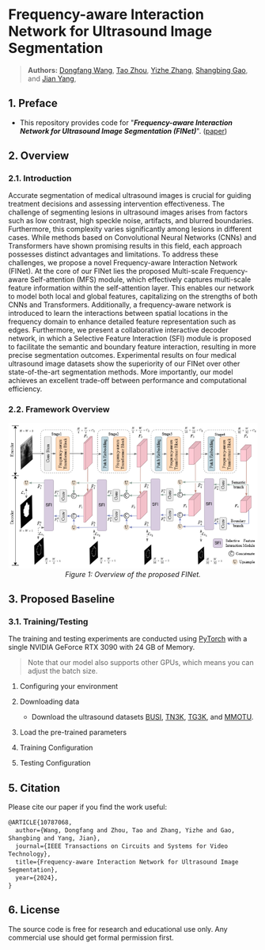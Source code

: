 # Frequency-aware Interaction Network for Ultrasound Image Segmentation

> **Authors:**
> [Dongfang Wang](),
> [Tao Zhou](https://taozh2017.github.io/),
> [Yizhe Zhang](https://yizhezhang.com/), 
> [Shangbing Gao](), and 
> [Jian Yang](https://scholar.google.com/citations?user=6CIDtZQAAAAJ&hl=en), 

## 1. Preface

- This repository provides code for "_**Frequency-aware Interaction Network for Ultrasound Image Segmentation (FINet)**_". 
([paper](https://ieeexplore.ieee.org/document/10787068))

## 2. Overview

### 2.1. Introduction

Accurate segmentation of medical ultrasound images is crucial for guiding treatment decisions and assessing intervention effectiveness. The challenge of segmenting lesions in ultrasound images arises from factors such as low contrast, high speckle noise, artifacts, and blurred boundaries. Furthermore, this complexity varies significantly among lesions in different cases. While methods based on Convolutional Neural Networks (CNNs) and Transformers have shown promising results in this field, each approach possesses distinct advantages and limitations. To address these challenges, we propose a novel Frequency-aware Interaction Network (FINet). At the core of our FINet lies the proposed Multi-scale Frequency-aware Self-attention (MFS) module, which effectively captures multi-scale feature information within the self-attention layer. This enables our network to model both local and global features, capitalizing on the strengths of both CNNs and Transformers. Additionally, a frequency-aware network is introduced to learn the interactions between spatial locations in the frequency domain to enhance detailed feature representation such as edges. Furthermore, we present a collaborative interactive decoder network, in which a Selective Feature Interaction (SFI) module is proposed to facilitate the semantic and boundary feature interaction, resulting in more precise segmentation outcomes. Experimental results on four medical ultrasound image datasets show the superiority of our FINet over other state-of-the-art segmentation methods. More importantly, our model achieves an excellent trade-off between performance and computational efficiency.

### 2.2. Framework Overview

<p align="center">
    <img src="framework.png"/> <br />
    <em> 
    Figure 1: Overview of the proposed FINet.
    </em>
</p>

## 3. Proposed Baseline

### 3.1. Training/Testing

The training and testing experiments are conducted using [PyTorch](https://github.com/pytorch/pytorch) with 
a single NVIDIA GeForce RTX 3090 with 24 GB of Memory.

> Note that our model also supports other GPUs, which means you can adjust the batch size.

1. Configuring your environment

2. Downloading data
   - Download the ultrasound datasets [BUSI](https://scholar.cu.edu.eg/?q=afahmy/pages/dataset), [TN3K](https://github.com/haifangong/TRFE-Net-for-thyroid-nodule-segmentation), [TG3K](https://github.com/haifangong/TRFE-Net-for-thyroid-nodule-segmentation), and [MMOTU](https://github.com/cv516Buaa/MMOTU_DS2Net).
4. Load the pre-trained parameters
5. Training Configuration
6. Testing Configuration

## 5. Citation
Please cite our paper if you find the work useful: 

    @ARTICLE{10787068,
      author={Wang, Dongfang and Zhou, Tao and Zhang, Yizhe and Gao, Shangbing and Yang, Jian},
      journal={IEEE Transactions on Circuits and Systems for Video Technology}, 
      title={Frequency-aware Interaction Network for Ultrasound Image Segmentation}, 
      year={2024},
    }




## 6. License

The source code is free for research and educational use only. Any commercial use should get formal permission first.
